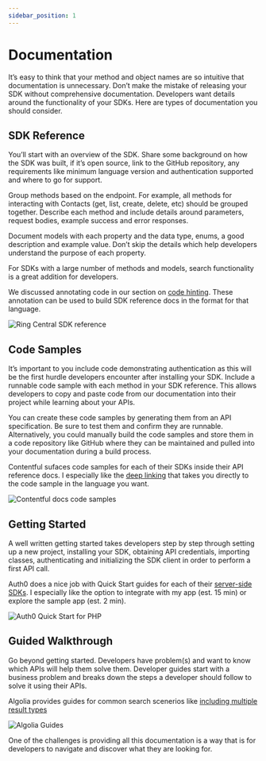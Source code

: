 ```yaml
---
sidebar_position: 1
---
```


# Documentation

It’s easy to think that your method and object names are so intuitive that documentation is unnecessary. Don’t make the mistake of releasing your SDK without comprehensive documentation. Developers want details around the functionality of your SDKs. Here are types of documentation you should consider.

## SDK Reference
You’ll start with an overview of the SDK. Share some background on how the SDK was built, if it’s open source, link to the GitHub repository, any requirements like minimum language version and authentication supported and where to go for support. 

Group methods based on the endpoint. For example, all methods for interacting with Contacts (get, list, create, delete, etc) should be grouped together. Describe each method and include details around parameters, request bodies, example success and error responses.

Document models with each property and the data type, enums, a good description and example value. Don’t skip the details which help developers understand the purpose of each property.

For SDKs with a large number of methods and models, search functionality is a great addition for developers. 

We discussed annotating code in our section on [code hinting](/docs/best-practices/design/code-hinting). These annotation can be used to build SDK reference docs in the format for that language. 

![Ring Central SDK reference](/img/support-docs-ringcentral-javadoc.png)

## Code Samples
It’s important to you include code demonstrating authentication as this will be the first hurdle developers encounter after installing your SDK. Include a runnable code sample with each method in your SDK reference. This allows developers to copy and paste code from our documentation into their project while learning about your APIs.

You can create these code samples by generating them from an API specification. Be sure to test them and confirm they are runnable. Alternatively, you could manually build the code samples and store them in a code repository like GitHub where they can be maintained and pulled into your documentation during a build process. 

Contentful sufaces code samples for each of their SDKs inside their API reference docs. I especially like the [deep linking](https://www.contentful.com/developers/docs/references/content-delivery-api/#/reference/content-types/content-model/get-the-content-model-of-a-space/console/js) that takes you directly to the code sample in the language you want.

![Contentful docs code samples](/img/support-docs-contentful-code-samples.png)

## Getting Started
A well written getting started takes developers step by step through setting up a new project, installing your SDK, obtaining API credentials, importing classes, authenticating and initializing the SDK client in order to perform a first API call.

Auth0 does a nice job with Quick Start guides for each of their [server-side SDKs](https://auth0.com/docs/quickstart/backend/php). I especially like the option to integrate with my app (est. 15 min) or explore the sample app (est. 2 min).

![Auth0 Quick Start for PHP](/img/support-docs-auth0-quickstart.png)

## Guided Walkthrough
Go beyond getting started. Developers have problem(s) and want to know which APIs will help them solve them. Developer guides start with a business problem and breaks down the steps a developer should follow to solve it using their APIs. 

Algolia provides guides for common search scenerios like [including multiple result types](https://www.algolia.com/doc/ui-libraries/autocomplete/guides/including-multiple-result-types/)

![Algolia Guides](/img/support-docs-algolia-guides.png)

One of the challenges is providing all this documentation is a way that is for developers to navigate and discover what they are looking for.